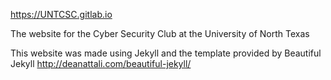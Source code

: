 https://UNTCSC.gitlab.io

The website for the Cyber Security Club at the University of North Texas

This website was made using Jekyll and the template provided by
Beautiful Jekyll http://deanattali.com/beautiful-jekyll/
